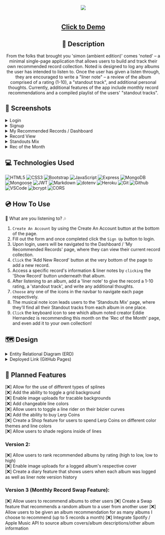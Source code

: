 <div align="center">
<img src="./src/assets/readme/noted-header.png">
</div>

#

<div align="center">

## <a href="https://noted.world/">Click to Demo</a>

## :pencil: Description

<p>From the folks that brought you 'simon (ambient edition)' comes 'noted' – a minimal single-page application that allows users to build and track their own recommended record collection. Noted is designed to log any albums the user has intended to listen to. Once the user has given a listen through, they are encouraged to write a "liner note" – a review of the album comprised of a rating (1-10), a "standout track", and additional personal thoughts. Currently, additional features of the app include monthly record recommendations and a compiled playlist of the users' "standout tracks".</p>

</div>

 <div id="document" align="left">
  
  ## :camera_flash: Screenshots
  
  <details><summary>Login</summary><img src="./images/noted-login.png"></img></details>

  <details><summary>Signup</summary><img src="./images/noted-sign-up.png"></img></details>

  <details><summary>My Recommended Records / Dashboard</summary><img src="./images/noted-index-records.png"></img></details>

  <details><summary>Record View</summary><img src="./images/noted-show-create-update-delete.png"></img></details>

  <details><summary>Standouts Mix</summary><img src="./images/noted-mix.png"></img></details>

  <details><summary>Rec of the Month</summary><img src="./images/noted-monthly-rec.png"></img></details>

## :computer: Technologies Used

![HTML5](https://img.shields.io/badge/-HTML5-05122A?style=flat&logo=html5)
![CSS3](https://img.shields.io/badge/-CSS-05122A?style=flat&logo=css3)
![Bootstrap](https://img.shields.io/badge/-bootstrap-05122A?style=flat&logo=bootstrap)
![JavaScript](https://img.shields.io/badge/-JavaScript-05122A?style=flat&logo=javascript)
![Express](https://img.shields.io/badge/-Express-05122A?style=flat&logo=express)
![MongoDB](https://img.shields.io/badge/-MongoDB-05122A?style=flat&logo=mongodb)
![Mongoose](https://img.shields.io/badge/-mongoose-05122A?style=flat&logo=mongoose)
![JWT](https://img.shields.io/badge/-JSON_Web_Token-05122A?style=flat&logo=jsonwebtokens)
![Markdown](https://img.shields.io/badge/-Markdown-05122A?style=flat&logo=markdown)
![dotenv](https://img.shields.io/badge/-dotenv-05122A?style=flat&logo=dotenv)
![Heroku](https://img.shields.io/badge/-Heroku-05122A?style=flat&logo=heroku)
![Git](https://img.shields.io/badge/-Git-05122A?style=flat&logo=git)
![Github](https://img.shields.io/badge/-GitHub-05122A?style=flat&logo=github)
![VSCode](https://img.shields.io/badge/-VS_Code-05122A?style=flat&logo=visualstudio)
![bcrypt](https://img.shields.io/badge/-bcrypt-05122A?style=flat&logo=bcrypt)
![CORS](https://img.shields.io/badge/-CORS-05122A?style=flat&logo=CORS)

## :cd: How To Use

🎵 What are you listening to? 🎶

1. `Create An Account` by using the Create An Account button at the bottom of the page.
2. Fill out the form and once completed click the `Sign Up` button to login.
3. Upon login, users will be navigated to the Dashboard / 'My Recommended Records' page, where they can view their current record collection.
4. `Click` the 'Add New Record' button at the very bottom of the page to add a new record.
5. Access a specific record's information & liner notes by `clicking` the 'Show Record' button underneath that album.
6. After listening to an album, add a 'liner note' to give the record a 1-10 rating, a 'standout track', and write any additional thoughts.
7. `Choose` any one of the icons in the navbar to navigate each page respectively.
8. The musical note icon leads users to the 'Standouts Mix' page, where they'll find all their Standout tracks from each album in one place.
9. `Click` the keyboard icon to see which album noted creator Eddie Hernandez is recommending this month on the 'Rec of the Month' page, and even add it to your own collection!

## :world_map: Design

<details closed>
    <summary>Entity Relational Diagram (ERD)</summary>
  <img src="./images/erd-diagram.png"></img>
</details>

<details closed>
  <summary> Deployed Link (GitHub Pages) </summary>
  <a href="https://noted.world/"
    > Noted Website</a>
</details>

## :rotating_light: Planned Features

[:x:] Allow for the use of different types of splines<br>
[:x:] Add the ability to toggle a grid background<br>
[:x:] Enable image uploads for tracable backgrounds<br>
[:x:] Add changeable line colors<br>
[:x:] Allow users to toggle a line rider on their bézier curves<br>
[:x:] Add the ability to buy Lerp Coins<br>
[:x:] Create a Shop feature for users to spend Lerp Coins on different color themes and line colors<br>
[:x:] Allow users to shade regions inside of lines<br>

### Version 2:
[:x:] Allow users to rank recommended albums by rating (high to low, low to high)<br>
[:x:] Enable image uploads for a logged album's respective cover<br>
[:x:] Create a diary feature that shows users when each album was logged as well as liner note version history

### Version 3 (Monthly Record Swap Feature):
[:x:] Allow users to recommend albums to other users
[:x:] Create a Swap feature that recommends a random album to a user from another user
[:x:] Allow users to be given an album recommendation for as many albums I choose to recommend (up to 5 records a month)
[:x:] Integrate Spotify / Apple Music API to source album covers/album descriptions/other album information